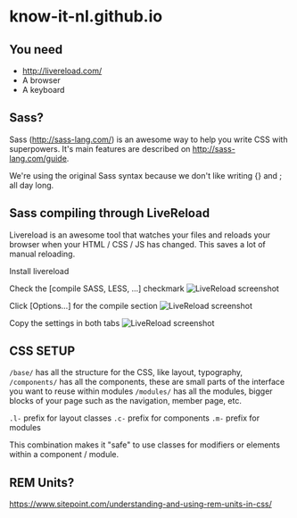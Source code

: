 # know-it-nl.github.io

## You need
- http://livereload.com/
- A browser
- A keyboard

## Sass?
Sass (http://sass-lang.com/) is an awesome way to help you write CSS with superpowers. It's main features are described on http://sass-lang.com/guide.

We're using the original Sass syntax because we don't like writing {} and ; all day long.

## Sass compiling through LiveReload
Livereload is an awesome tool that watches your files and reloads your browser when your HTML / CSS / JS has changed. This saves a lot of manual reloading.

Install livereload

Check the [compile SASS, LESS, ...] checkmark
![LiveReload screenshot](https://know-it-nl.github.io/images/README/livereload1.png)

Click [Options...] for the compile section
![LiveReload screenshot](https://know-it-nl.github.io/images/README/livereload2.png)

Copy the settings in both tabs
![LiveReload screenshot](https://know-it-nl.github.io/images/README/livereload3.png)

## CSS SETUP
`/base/` has all the structure for the CSS, like layout, typography,
`/components/` has all the components, these are small parts of the interface you want to reuse within modules
`/modules/` has all the modules, bigger blocks of your page such as the navigation, member page, etc.

`.l-` prefix for layout classes
`.c-` prefix for components
`.m-` prefix for modules

This combination makes it "safe" to use classes for modifiers or elements within a component / module.

## REM Units?
https://www.sitepoint.com/understanding-and-using-rem-units-in-css/
